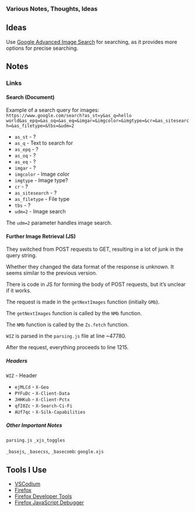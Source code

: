 ### Various Notes, Thoughts, Ideas

## Ideas

Use [Google Advanced Image Search](https://www.google.com/advanced_image_search) for searching, as it provides more options for precise searching.

## Notes

### Links

#### Search (Document)

Example of a search query for images:  
`https://www.google.com/search?as_st=y&as_q=hello world&as_epq=&as_oq=&as_eq=&imgar=&imgcolor=&imgtype=&cr=&as_sitesearch=&as_filetype=&tbs=&udm=2`

- `as_st` - ?
- `as_q` - Text to search for
- `as_epq` - ?
- `as_oq` - ?
- `as_eq` - ?
- `imgar` - ?
- `imgcolor` - Image color
- `imgtype` - Image type?
- `cr` - ?
- `as_sitesearch` - ?
- `as_filetype` - File type
- `tbs` - ?
- `udm=2` - Image search

The `udm=2` parameter handles image search.

#### Further Image Retrieval (JS)

They switched from POST requests to GET, resulting in a lot of junk in the query string.  

Whether they changed the data format of the response is unknown. It seems similar to the previous version.  

There is code in JS for forming the body of POST requests, but it’s unclear if it works.  

The request is made in the `getNextImages` function (initially `GMb`).  

The `getNextImages` function is called by the `NMb` function.  

The `NMb` function is called by the `Zs.fetch` function.  

`WIZ` is parsed in the `parsing.js` file at line ~47780.  

After the request, everything proceeds to line 1215.

##### Headers

`WIZ` - Header  

- `ejMLCd` - `X-Geo`
- `PYFuDc` - `X-Client-Data`
- `JHHKub` - `X-Client-Pctx`
- `qfI0Zc` - `X-Search-Ci-Fi`
- `AUf7qc` - `X-Silk-Capabilities`

##### Other Important Notes

`parsing.js` `_xjs_toggles`  

`_basejs`, `_basecss`, `_basecomb`: `google.xjs`

## Tools I Use

- [VSCodium](https://vscodium.com/)
- [Firefox](https://www.mozilla.org/ru/firefox/new/)
- [Firefox Developer Tools](https://firefox-source-docs.mozilla.org/devtools-user/)
- [Firefox JavaScript Debugger](https://firefox-source-docs.mozilla.org/devtools-user/debugger/)